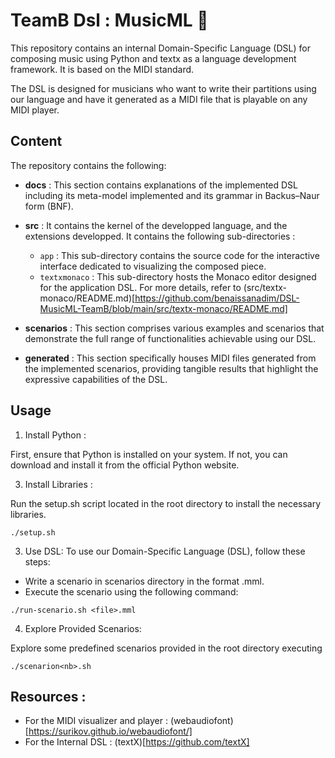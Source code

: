 # TeamB Dsl : MusicML 🎵 

This repository contains an internal Domain-Specific Language (DSL) for composing music using Python and textx as a language development framework. It is based on the MIDI standard.

The DSL is designed for musicians who want to write their partitions using our language and have it generated as a MIDI file that is playable on any MIDI player.


## Content

The repository contains the following:

- **docs** : This section contains explanations of the implemented DSL including its meta-model implemented and its grammar in Backus–Naur form (BNF). 

- **src** : It contains the kernel of the developped language, and the extensions developped. It contains the following sub-directories :
  - `app`  : This sub-directory contains the source code for the interactive interface dedicated to visualizing the composed piece.
  - `textxmonaco` : This sub-directory hosts the Monaco editor designed for the application DSL. For more details, refer to (src/textx-monaco/README.md)[https://github.com/benaissanadim/DSL-MusicML-TeamB/blob/main/src/textx-monaco/README.md]

- **scenarios** : This section comprises various examples and scenarios that demonstrate the full range of functionalities achievable using our DSL.

- **generated** : This section specifically houses MIDI files generated from the implemented scenarios, providing tangible results that highlight the expressive capabilities of the DSL.

## Usage
1. Install Python :

First, ensure that Python is installed on your system. If not, you can download and install it from the official Python website.

3. Install Libraries :

Run the setup.sh script located in the root directory  to install the necessary libraries.
```
./setup.sh
```

3. Use DSL:
To use our Domain-Specific Language (DSL), follow these steps:
- Write a scenario in scenarios directory in the format <file>.mml.
-  Execute the scenario using the following command:
```
./run-scenario.sh <file>.mml
```

4. Explore Provided Scenarios:

Explore some predefined scenarios provided in the root directory executing 
```
./scenarion<nb>.sh
```

## Resources :

- For the MIDI visualizer and player : (webaudiofont)[https://surikov.github.io/webaudiofont/]
- For the Internal DSL : (textX)[https://github.com/textX]
